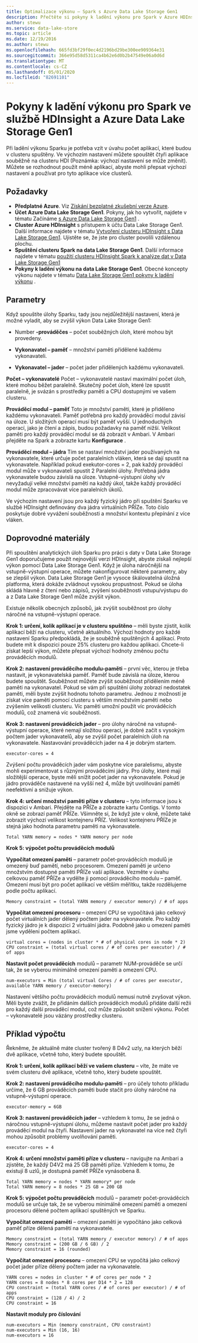 ```yaml
---
title: Optimalizace výkonu – Spark s Azure Data Lake Storage Gen1
description: Přečtěte si pokyny k ladění výkonu pro Spark v Azure HDInsight a Azure Data Lake Storage Gen1.
author: stewu
ms.service: data-lake-store
ms.topic: article
ms.date: 12/19/2016
ms.author: stewu
ms.openlocfilehash: 665fd3bf29f0ec4d2196bd29be300ee909364e31
ms.sourcegitcommit: 366e95d58d5311ca4b62e6d0b2b47549e06a0d6d
ms.translationtype: MT
ms.contentlocale: cs-CZ
ms.lasthandoff: 05/01/2020
ms.locfileid: "82691101"
---
```

# <a name="performance-tuning-guidance-for-spark-on-hdinsight-and-azure-data-lake-storage-gen1"></a>Pokyny k ladění výkonu pro Spark ve službě HDInsight a Azure Data Lake Storage Gen1

Při ladění výkonu Sparku je potřeba vzít v úvahu počet aplikací, které budou v clusteru spuštěny. Ve výchozím nastavení můžete spouštět čtyři aplikace souběžně na clusteru HDI (Poznámka: výchozí nastavení se může změnit). Můžete se rozhodnout použít méně aplikací, abyste mohli přepsat výchozí nastavení a používat pro tyto aplikace více clusterů.

## <a name="prerequisites"></a>Požadavky

* **Předplatné Azure**. Viz [Získání bezplatné zkušební verze Azure](https://azure.microsoft.com/pricing/free-trial/).
* **Účet Azure Data Lake Storage Gen1**. Pokyny, jak ho vytvořit, najdete v tématu Začínáme [s Azure Data Lake Storage Gen1](data-lake-store-get-started-portal.md) .
* **Cluster Azure HDInsight** s přístupem k účtu Data Lake Storage Gen1. Další informace najdete v tématu [Vytvoření clusteru HDInsight s Data Lake Storage Gen1](data-lake-store-hdinsight-hadoop-use-portal.md). Ujistěte se, že jste pro cluster povolili vzdálenou plochu.
* **Spuštění clusteru Spark na data Lake Storage Gen1**. Další informace najdete v tématu [použití clusteru HDInsight Spark k analýze dat v Data Lake Storage Gen1](https://docs.microsoft.com/azure/hdinsight/hdinsight-apache-spark-use-with-data-lake-store)
* **Pokyny k ladění výkonu na data Lake Storage Gen1**. Obecné koncepty výkonu najdete v tématu [Data Lake Storage Gen1 pokyny k ladění výkonu](https://docs.microsoft.com/azure/data-lake-store/data-lake-store-performance-tuning-guidance) . 

## <a name="parameters"></a>Parametry

Když spouštíte úlohy Sparku, tady jsou nejdůležitější nastavení, která je možné vyladit, aby se zvýšil výkon Data Lake Storage Gen1:

* Number **-prováděčes** – počet souběžných úloh, které mohou být provedeny.

* **Vykonavatel – paměť** – množství paměti přidělené každému vykonavateli.

* **Vykonavatel – jader** – počet jader přidělených každému vykonavateli.

**Počet – vykonavatelé** Počet – vykonavatelé nastaví maximální počet úloh, které mohou běžet paralelně. Skutečný počet úloh, které lze spustit paralelně, je svázán s prostředky paměti a CPU dostupnými ve vašem clusteru.

**Prováděcí modul – paměť** Toto je množství paměti, které je přiděleno každému vykonavateli. Paměť potřebná pro každý prováděcí modul závisí na úloze. U složitých operací musí být paměť vyšší. U jednoduchých operací, jako je čtení a zápis, budou požadavky na paměť nižší. Velikost paměti pro každý prováděcí modul se dá zobrazit v Ambari. V Ambari přejděte na Spark a zobrazte kartu **Konfigurace** .

**Prováděcí modul – jádra** Tím se nastaví množství jader používaných na vykonavatele, které určuje počet paralelních vláken, která se dají spustit na vykonavatele. Například pokud exekutor-cores = 2, pak každý prováděcí modul může v vykonavateli spustit 2 Paralelní úlohy. Potřebná jádra vykonavatele budou závislá na úloze. Vstupně-výstupní úlohy v/v nevyžadují velké množství paměti na každý úkol, takže každý prováděcí modul může zpracovávat více paralelních úkolů.

Ve výchozím nastavení jsou pro každý fyzický jádro při spuštění Sparku ve službě HDInsight definovány dva jádra virtuálních PŘÍZe. Toto číslo poskytuje dobré vyvážení souběžnosti a množství kontextu přepínání z více vláken.

## <a name="guidance"></a>Doprovodné materiály

Při spouštění analytických úloh Sparku pro práci s daty v Data Lake Storage Gen1 doporučujeme použít nejnovější verzi HDInsight, abyste získali nejlepší výkon pomocí Data Lake Storage Gen1. Když je úloha náročnější na vstupně-výstupní operace, můžete nakonfigurovat některé parametry, aby se zlepšil výkon. Data Lake Storage Gen1 je vysoce škálovatelná úložná platforma, která dokáže zvládnout vysokou propustnost. Pokud se úloha skládá hlavně z čtení nebo zápisů, zvýšení souběžnosti vstupu/výstupu do a z Data Lake Storage Gen1 může zvýšit výkon.

Existuje několik obecných způsobů, jak zvýšit souběžnost pro úlohy náročné na vstupně-výstupní operace.

**Krok 1: určení, kolik aplikací je v clusteru spuštěno** – měli byste zjistit, kolik aplikací běží na clusteru, včetně aktuálního. Výchozí hodnoty pro každé nastavení Sparku předpokládá, že je souběžně spuštěných 4 aplikací. Proto budete mít k dispozici pouze 25% clusteru pro každou aplikaci. Chcete-li získat lepší výkon, můžete přepsat výchozí hodnoty změnou počtu prováděcích modulů.

**Krok 2: nastavení prováděcího modulu-paměti** – první věc, kterou je třeba nastavit, je vykonavatelská paměť. Paměť bude závislá na úloze, kterou budete spouštět. Souběžnost můžete zvýšit souběžnost přidělením méně paměti na vykonavatel. Pokud se vám při spuštění úlohy zobrazí nedostatek paměti, měli byste zvýšit hodnotu tohoto parametru. Jednou z možností je získat více paměti pomocí clusteru s větším množstvím paměti nebo zvýšením velikosti clusteru. Víc paměti umožní použít víc prováděcích modulů, což znamená víc souběžnosti.

**Krok 3: nastavení prováděcích jader** – pro úlohy náročné na vstupně-výstupní operace, které nemají složitou operaci, je dobré začít s vysokým počtem jader vykonavatelů, aby se zvýšil počet paralelních úloh na vykonavatele. Nastavování prováděcích jader na 4 je dobrým startem.

    executor-cores = 4
Zvýšení počtu prováděcích jader vám poskytne více paralelismu, abyste mohli experimentovat s různými prováděcími jádry. Pro úlohy, které mají složitější operace, byste měli snížit počet jader na vykonavatele. Pokud je jádro prováděče nastavené na vyšší než 4, může být uvolňování paměti neefektivní a snižuje výkon.

**Krok 4: určení množství paměti příze v clusteru** – tyto informace jsou k dispozici v Ambari. Přejděte na PŘÍZe a zobrazte kartu Contigs. V tomto okně se zobrazí paměť PŘÍZe.
Všimněte si, že když jste v okně, můžete také zobrazit výchozí velikost kontejneru PŘÍZ. Velikost kontejneru PŘÍZe je stejná jako hodnota parametru paměti na vykonavatele.

    Total YARN memory = nodes * YARN memory per node
**Krok 5: výpočet počtu prováděcích modulů**

**Vypočítat omezení paměti** – parametr počet-prováděcích modulů je omezený buď pamětí, nebo procesorem. Omezení paměti je určeno množstvím dostupné paměti PŘÍZe vaší aplikace. Vezměte v úvahu celkovou paměť PŘÍZe a vydělte ji pomocí prováděcího modulu – paměť. Omezení musí být pro počet aplikací ve větším měřítku, takže rozdělujeme podle počtu aplikací.

    Memory constraint = (total YARN memory / executor memory) / # of apps
**Vypočítat omezení procesoru** – omezení CPU se vypočítává jako celkový počet virtuálních jader dělený počtem jader na vykonavatele. Pro každý fyzický jádro je k dispozici 2 virtuální jádra. Podobně jako u omezení paměti jsme vyděleni počtem aplikací.

    virtual cores = (nodes in cluster * # of physical cores in node * 2)
    CPU constraint = (total virtual cores / # of cores per executor) / # of apps
**Nastavit počet prováděcích** modulů – parametr NUM-prováděče se určí tak, že se vyberou minimálně omezení paměti a omezení CPU. 

    num-executors = Min (total virtual Cores / # of cores per executor, available YARN memory / executor-memory)
Nastavení většího počtu prováděcích modulů nemusí nutně zvyšovat výkon. Měli byste zvážit, že přidáním dalších prováděcích modulů přidáte další režii pro každý další prováděcí modul, což může způsobit snížení výkonu. Počet – vykonavatelé jsou vázány prostředky clusteru.

## <a name="example-calculation"></a>Příklad výpočtu

Řekněme, že aktuálně máte cluster tvořený 8 D4v2 uzly, na kterých běží dvě aplikace, včetně toho, který budete spouštět.

**Krok 1: určení, kolik aplikací běží ve vašem clusteru** – víte, že máte ve svém clusteru dvě aplikace, včetně toho, který budete spouštět.

**Krok 2: nastavení prováděcího modulu-paměti** – pro účely tohoto příkladu určíme, že 6 GB prováděcích paměti bude stačit pro úlohy náročné na vstupně-výstupní operace.

    executor-memory = 6GB
**Krok 3: nastavení prováděcích jader** – vzhledem k tomu, že se jedná o náročnou vstupně-výstupní úlohu, můžeme nastavit počet jader pro každý prováděcí modul na čtyři. Nastavení jader na vykonavatel na více než čtyři mohou způsobit problémy uvolňování paměti.

    executor-cores = 4
**Krok 4: určení množství paměti příze v clusteru** – navigujte na Ambari a zjistěte, že každý D4V2 má 25 GB paměti příze. Vzhledem k tomu, že existují 8 uzlů, je dostupná paměť PŘÍZe vynásobena 8.

    Total YARN memory = nodes * YARN memory* per node
    Total YARN memory = 8 nodes * 25 GB = 200 GB
**Krok 5: výpočet počtu prováděcích** modulů – parametr počet-prováděcích modulů se určuje tak, že se vyberou minimálně omezení paměti a omezení procesoru dělené počtem aplikací spuštěných ve Sparku.

**Vypočítat omezení paměti** – omezení paměti je vypočítáno jako celková paměť příze dělená pamětí na vykonavatele.

    Memory constraint = (total YARN memory / executor memory) / # of apps 
    Memory constraint = (200 GB / 6 GB) / 2
    Memory constraint = 16 (rounded)
**Vypočítat omezení procesoru** – omezení CPU se vypočítá jako celkový počet jader příze dělený počtem jader na vykonavatele.
    
    YARN cores = nodes in cluster * # of cores per node * 2
    YARN cores = 8 nodes * 8 cores per D14 * 2 = 128
    CPU constraint = (total YARN cores / # of cores per executor) / # of apps
    CPU constraint = (128 / 4) / 2
    CPU constraint = 16
**Nastavit moduly pro číslování**

    num-executors = Min (memory constraint, CPU constraint)
    num-executors = Min (16, 16)
    num-executors = 16
